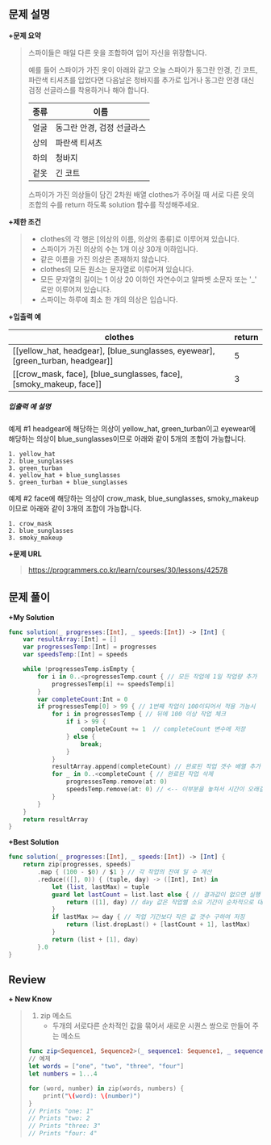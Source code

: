 문제 설명
--------

**\+문제 요약**

> 스파이들은 매일 다른 옷을 조합하여 입어 자신을 위장합니다.
>
> 예를 들어 스파이가 가진 옷이 아래와 같고 오늘 스파이가 동그란 안경, 긴 코트, 파란색 티셔츠를 입었다면 다음날은 청바지를 추가로 입거나 동그란 안경 대신 검정 선글라스를 착용하거나 해야 합니다.	
>
> | 종류 | 이름                       |
> | ---- | -------------------------- |
> | 얼굴 | 동그란 안경, 검정 선글라스 |
> | 상의 | 파란색 티셔츠              |
> | 하의 | 청바지                     |
> | 겉옷 | 긴 코트                    |
>
> 스파이가 가진 의상들이 담긴 2차원 배열 clothes가 주어질 때 서로 다른 옷의 조합의 수를 return 하도록 solution 함수를 작성해주세요.



**\+제한 조건**

> - clothes의 각 행은 [의상의 이름, 의상의 종류]로 이루어져 있습니다.
> - 스파이가 가진 의상의 수는 1개 이상 30개 이하입니다.
> - 같은 이름을 가진 의상은 존재하지 않습니다.
> - clothes의 모든 원소는 문자열로 이루어져 있습니다.
> - 모든 문자열의 길이는 1 이상 20 이하인 자연수이고 알파벳 소문자 또는 '_' 로만 이루어져 있습니다.
> - 스파이는 하루에 최소 한 개의 의상은 입습니다.

**\+입출력 예**

| clothes                                                      | return |
| ------------------------------------------------------------ | ------ |
| [[yellow_hat, headgear], [blue_sunglasses, eyewear], [green_turban, headgear]] | 5      |
| [[crow_mask, face], [blue_sunglasses, face], [smoky_makeup, face]] | 3      |



##### 입출력 예 설명

예제 #1
headgear에 해당하는 의상이 yellow_hat, green_turban이고 eyewear에 해당하는 의상이 blue_sunglasses이므로 아래와 같이 5개의 조합이 가능합니다.

```
1. yellow_hat
2. blue_sunglasses
3. green_turban
4. yellow_hat + blue_sunglasses
5. green_turban + blue_sunglasses
```

예제 #2
face에 해당하는 의상이 crow_mask, blue_sunglasses, smoky_makeup이므로 아래와 같이 3개의 조합이 가능합니다.

```
1. crow_mask
2. blue_sunglasses
3. smoky_makeup
```

**+문제 URL**

>https://programmers.co.kr/learn/courses/30/lessons/42578

문제 풀이
---------

**\+My Solution**

```swift
func solution(_ progresses:[Int], _ speeds:[Int]) -> [Int] {
    var resultArray:[Int] = []
    var progressesTemp:[Int] = progresses
    var speedsTemp:[Int] = speeds

    while !progressesTemp.isEmpty {
        for i in 0..<progressesTemp.count { // 모든 작업에 1일 작업량 추가
            progressesTemp[i] += speedsTemp[i]
        }
        var completeCount:Int = 0
        if progressesTemp[0] > 99 { // 1번째 작업이 100이되어서 적용 가능시
            for i in progressesTemp { // 뒤에 100 이상 작업 체크
                if i > 99 {
                    completeCount += 1	// completeCount 변수에 저장
                } else {
                    break;
                }
            }
            resultArray.append(completeCount) // 완료된 작업 갯수 배열 추가
            for _ in 0..<completeCount { // 완료된 작업 삭제
                progressesTemp.remove(at: 0)
                speedsTemp.remove(at: 0) // <-- 이부분을 놓쳐서 시간이 오래걸림
            }
        }
    }
    return resultArray
}
```

**\+Best Solution**

```swift
func solution(_ progresses:[Int], _ speeds:[Int]) -> [Int] {
    return zip(progresses, speeds)
        .map { (100 - $0) / $1 } // 각 작업의 잔여 일 수 계산
        .reduce(([], 0)) { (tuple, day) -> ([Int], Int) in
            let (list, lastMax) = tuple 
            guard let lastCount = list.last else { // 결과값이 없으면 실행
                return ([1], day) // day 값은 작업별 소요 기간이 순차적으로 대입
            }
            if lastMax >= day { // 작업 기간보다 작은 값 갯수 구하여 저징
                return (list.dropLast() + [lastCount + 1], lastMax)
            }
            return (list + [1], day)
        }.0
}

```


Review
-----------------
**\+ New Know**

> 1. zip 메소드
>    - 두개의 서로다른 순차적인 값을 묶어서 새로운 시퀀스 쌍으로 만들어 주는 메소드
>
>
> ```swift
> func zip<Sequence1, Sequence2>(_ sequence1: Sequence1, _ sequence2: Sequence2) -> Zip2Sequence<Sequence1, Sequence2> where Sequence1 : Sequence, Sequence2 : Sequence
> // 예제
> let words = ["one", "two", "three", "four"]
> let numbers = 1...4
> 
> for (word, number) in zip(words, numbers) {
>     print("\(word): \(number)")
> }
> // Prints "one: 1"
> // Prints "two: 2
> // Prints "three: 3"
> // Prints "four: 4"
> ```
>


